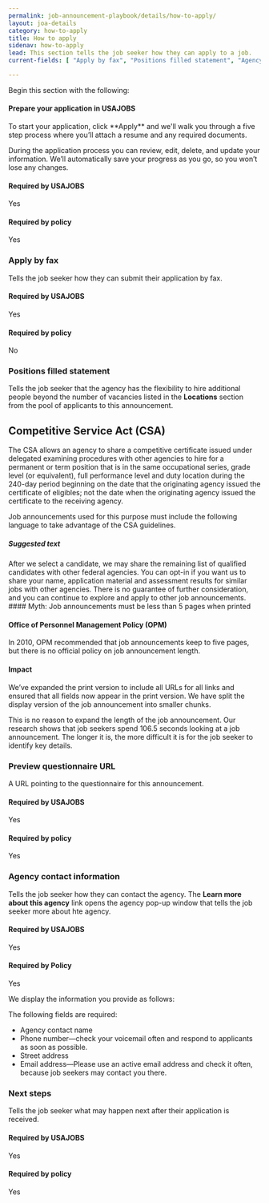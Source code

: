 ```yaml
---
permalink: job-announcement-playbook/details/how-to-apply/
layout: joa-details
category: how-to-apply
title: How to apply
sidenav: how-to-apply
lead: This section tells the job seeker how they can apply to a job.
current-fields: [ "Apply by fax", "Positions filled statement", "Agency contact information", "Preview questionnaire URL", "Next steps"]

---
```


Begin this section with the following:


<div class="usajobs-recruitment-joa-playbook-details__suggested-text">
<h4>Prepare your application in USAJOBS</h4>
<p>
To start your application, click **Apply** and we'll walk you through a five step process where you’ll attach a resume and any required documents.
</p>
<p>
During the application process you can review, edit, delete, and update your information. We’ll automatically save your progress as you go, so you won’t lose any changes.
</p>
</div>

<div class="usajobs-recruitment-joa-playbook-details__container">
<div class="usajobs-recruitment-joa-playbook-details__required-by-usajobs">
  <h4>Required by USAJOBS</h4>
  <p>Yes</p>
</div>
<div class="usajobs-recruitment-joa-playbook-details__required-by-policy">
  <h4>Required by policy</h4>
  <p>Yes</p>
</div>
</div>

### Apply by fax

Tells the job seeker how they can submit their application by fax.

<div class="usajobs-recruitment-joa-playbook-details__container">
<div class="usajobs-recruitment-joa-playbook-details__required-by-usajobs">
  <h4>Required by USAJOBS</h4>
  <p>Yes</p>
</div>
<div class="usajobs-recruitment-joa-playbook-details__required-by-policy">
  <h4>Required by policy</h4>
  <p>No</p>
</div>
</div>

### Positions filled statement

Tells the job seeker that the agency has the flexibility to hire additional people beyond the number of vacancies listed in the **Locations** section from the pool of applicants to this announcement. 

## Competitive Service Act (CSA)  

The CSA allows an agency to share a competitive certificate issued under delegated examining procedures with other agencies to hire for a permanent or term position that is in the same occupational series, grade level (or equivalent), full performance level and duty location during the 240-day period beginning on the date that the originating agency issued the certificate of eligibles; not the date when the originating agency issued the certificate to the receiving agency.  

Job announcements used for this purpose must include the following language to take advantage of the CSA guidelines. 

<div class="usajobs-recruitment-joa-playbook-details__suggested-text">
<h5>Suggested text</h5>
After we select a candidate, we may share the remaining list of qualified candidates with other federal agencies. You can opt-in if you want us to share your name, application material and assessment results for similar jobs with other agencies. There is no guarantee of further consideration, and you can continue to explore and apply to other job announcements. 
</div>

<div class="usajobs-recruitment-joa-playbook-details__myth">
#### Myth: Job announcements must be less than 5 pages when printed

<div class="usajobs-recruitment-joa-playbook-details__container">
<div class="usajobs-recruitment-joa-playbook-details__do">
  <h4>Office of Personnel Management Policy (OPM)</h4>
  <p>
    In 2010, OPM recommended that job announcements keep to five pages, but there is no official policy on job announcement length. 
  </p>
</div>
<div class="usajobs-recruitment-joa-playbook-details__do-not">
  <h4>Impact</h4>
  <p>
    We’ve expanded the print version to include all URLs for all links and ensured that all fields now appear in the print version. We have split the display version of the job announcement into smaller chunks.</p>
<p>
This is no reason to expand the length of the job announcement. Our research shows that job seekers spend 106.5 seconds looking at a job announcement. The longer it is, the more difficult it is for the job seeker to identify key details. 
  </p>
</div>
</div>
</div>

### Preview questionnaire URL 

A URL pointing to the questionnaire for this announcement. 

<div class="usajobs-recruitment-joa-playbook-details__container">
<div class="usajobs-recruitment-joa-playbook-details__required-by-usajobs">
  <h4>Required by USAJOBS</h4>
  <p>Yes</p>
</div>
<div class="usajobs-recruitment-joa-playbook-details__required-by-policy">
  <h4>Required by policy</h4>
  <p>Yes</p>
</div>
</div>

### Agency contact information

Tells the job seeker how they can contact the agency. The **Learn more about this agency** link opens the agency pop-up window that tells the job seeker more about hte agency.

<div class="usajobs-recruitment-joa-playbook-details__container">
<div class="usajobs-recruitment-joa-playbook-details__required-by-usajobs">
  <h4>Required by USAJOBS</h4>
  <p>Yes</p>
</div>
<div class="usajobs-recruitment-joa-playbook-details__required-by-policy">
  <h4>Required by Policy</h4>
  <p>Yes</p>
</div>
</div>

We display the information you provide as follows:

<div class="usajobs-recruitment-joa-playbook-details__example-img">
<amp-img src="{{ '/assets/images/job-announcement-playbook/agency-contact-info-v6.6.png' | relative_url }}"
  srcset="{{ '/assets/images/job-announcement-playbook/agency-contact-info-v6.6.png' | relative_url }} 768w,
  {{ '/assets/images/job-announcement-playbook/agency-contact-info-v6.6-SM.png' | relative_url }} 100w"
  width="692"
  height="376"
  layout="responsive"
  alt="Agency contact information v6.6 example"></amp-img>
</div>

The following fields are required:

* Agency contact name
* Phone number—check your voicemail often and respond to applicants as soon as possible.
* Street address
* Email address—Please use an active email address and check it often, because job seekers may contact you there.


### Next steps

Tells the job seeker what may happen next after their application is received. 

<div class="usajobs-recruitment-joa-playbook-details__container">
<div class="usajobs-recruitment-joa-playbook-details__required-by-usajobs">
  <h4>Required by USAJOBS</h4>
  <p>Yes</p>
</div>
<div class="usajobs-recruitment-joa-playbook-details__required-by-policy">
  <h4>Required by policy</h4>
  <p>Yes</p>
</div>
</div>






